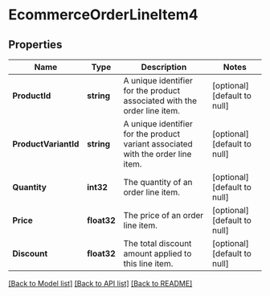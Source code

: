 # EcommerceOrderLineItem4

## Properties
Name | Type | Description | Notes
------------ | ------------- | ------------- | -------------
**ProductId** | **string** | A unique identifier for the product associated with the order line item. | [optional] [default to null]
**ProductVariantId** | **string** | A unique identifier for the product variant associated with the order line item. | [optional] [default to null]
**Quantity** | **int32** | The quantity of an order line item. | [optional] [default to null]
**Price** | **float32** | The price of an order line item. | [optional] [default to null]
**Discount** | **float32** | The total discount amount applied to this line item. | [optional] [default to null]

[[Back to Model list]](../README.md#documentation-for-models) [[Back to API list]](../README.md#documentation-for-api-endpoints) [[Back to README]](../README.md)


